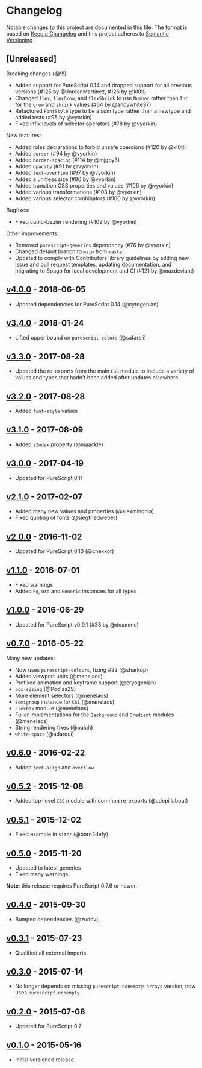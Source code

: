# Changelog

Notable changes to this project are documented in this file. The format is based on [Keep a Changelog](https://keepachangelog.com/en/1.0.0/) and this project adheres to [Semantic Versioning](https://semver.org/spec/v2.0.0.html).

## [Unreleased]

Breaking changes (😱!!!):
- Added support for PureScript 0.14 and dropped support for all previous versions (#125 by @JordanMartinez, #126 by @kl0tl)
- Changed `flex`, `flexGrow`, and `flexShrink` to use `Number` rather than `Int` for the `grow` and `shrink` values (#64 by @andywhite37)
- Refactored `FontStyle` type to be a sum type rather than a newtype and added tests (#95 by @vyorkin)
- Fixed infix levels of selector operators (#78 by @vyorkin)

New features:
- Added roles declarations to forbid unsafe coercions (#120 by @kl0tl)
- Added `cursor` (#94 by @vyorkin)
- Added `border-spacing` (#114 by @mjgpy3)
- Added `opacity` (#91 by @vyorkin)
- Added `text-overflow` (#97 by @vyorkin)
- Added a unitless size (#90 by @vyorkin)
- Added transition CSS properties and values (#106 by @vyorkin)
- Added various transformations (#103 by @vyorkin)
- Added various selector combinators (#100 by @vyorkin)

Bugfixes:
- Fixed cubic-bezier rendering (#109 by @vyorkin)

Other improvements:
- Removed `purescript-generics` dependency (#76 by @vyorkin)
- Changed default branch to `main` from `master`
- Updated to comply with Contributors library guidelines by adding new issue and pull request templates, updating documentation, and migrating to Spago for local development and CI (#121 by @maxdeviant)

## [v4.0.0](https://github.com/purescript-contrib/purescript-css/releases/tag/v4.0.0) - 2018-06-05

- Updated dependencies for PureScript 0.14 (@cyrogenian)

## [v3.4.0](https://github.com/purescript-contrib/purescript-css/releases/tag/v3.4.0) - 2018-01-24

- Lifted upper bound on `purescript-colors` (@safareli)

## [v3.3.0](https://github.com/purescript-contrib/purescript-css/releases/tag/v3.3.0) - 2017-08-28

- Updated the re-exports from the main `CSS` module to include a variety of values and types that hadn't been added after updates elsewhere

## [v3.2.0](https://github.com/purescript-contrib/purescript-css/releases/tag/v3.2.0) - 2017-08-28

- Added `font-style` values

## [v3.1.0](https://github.com/purescript-contrib/purescript-css/releases/tag/v3.1.0) - 2017-08-09

- Added `zIndex` property (@maackle)

## [v3.0.0](https://github.com/purescript-contrib/purescript-css/releases/tag/v3.0.0) - 2017-04-19

- Updated for PureScript 0.11

## [v2.1.0](https://github.com/purescript-contrib/purescript-css/releases/tag/v2.1.0) - 2017-02-07

- Added many new values and properties (@alexmingoia)
- Fixed quoting of fonts (@siegfriedweber)

## [v2.0.0](https://github.com/purescript-contrib/purescript-css/releases/tag/v2.0.0) - 2016-11-02

- Updated for PureScript 0.10 (@chexxor)

## [v1.1.0](https://github.com/purescript-contrib/purescript-css/releases/tag/v1.1.0) - 2016-07-01

- Fixed warnings
- Added `Eq`, `Ord` and `Generic` instances for all types

## [v1.0.0](https://github.com/purescript-contrib/purescript-css/releases/tag/v1.0.0) - 2016-06-29

- Updated for PureScript v0.9.1 (#33 by @deamme)

## [v0.7.0](https://github.com/purescript-contrib/purescript-css/releases/tag/v0.7.0) - 2016-05-22

Many new updates:

- Now uses `purescript-colours`, fixing #22 (@sharkdp)
- Added viewport units (@menelaos)
- Prefixed animation and keyframe support (@cryogenian)
- `box-sizing` (@Podlas29)
- More element selectors (@menelaos)
- `Semigroup` instance for `CSS` (@menelaos)
- `Flexbox` module (@menelaos)
- Fuller implementations for the `Background` and `Gradient` modules (@menelaos)
- String rendering fixes (@paluh)
- `white-space` (@adarqui)

## [v0.6.0](https://github.com/purescript-contrib/purescript-css/releases/tag/v0.6.0) - 2016-02-22

- Added `text-align` and `overflow`

## [v0.5.2](https://github.com/purescript-contrib/purescript-css/releases/tag/v0.5.2) - 2015-12-08

- Added top-level `CSS` module with common re-exports (@cdepillabout)

## [v0.5.1](https://github.com/purescript-contrib/purescript-css/releases/tag/v0.5.1) - 2015-12-02

- Fixed example in `site/` (@born2defy)

## [v0.5.0](https://github.com/purescript-contrib/purescript-css/releases/tag/v0.5.0) - 2015-11-20

- Updated to latest generics
- Fixed many warnings

**Note**: this release requires PureScript 0.7.6 or newer.

## [v0.4.0](https://github.com/purescript-contrib/purescript-css/releases/tag/v0.4.0) - 2015-09-30

- Bumped dependencies (@zudov)

## [v0.3.1](https://github.com/purescript-contrib/purescript-css/releases/tag/v0.3.1) - 2015-07-23

- Qualified all external imports

## [v0.3.0](https://github.com/purescript-contrib/purescript-css/releases/tag/v0.3.0) - 2015-07-14

- No longer depends on missing `purescript-nonempty-arrays` version, now uses `purescript-nonempty`

## [v0.2.0](https://github.com/purescript-contrib/purescript-css/releases/tag/v0.2.0) - 2015-07-08

- Updated for PureScript 0.7

## [v0.1.0](https://github.com/purescript-contrib/purescript-css/releases/tag/v0.1.0) - 2015-05-16

- Initial versioned release.
